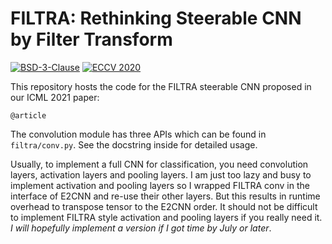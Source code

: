 # FILTRA: Rethinking Steerable CNN by Filter Transform

[![BSD-3-Clause](https://img.shields.io/github/license/prclibo/relative_pose)](https://github.com/prclibo/relative_pose/blob/master/LICENSE)
[![ECCV 2020](https://img.shields.io/badge/ICML-2021-%231b75bc)]()

This repository hosts the code for the FILTRA steerable CNN proposed in our ICML 2021 paper:

```
@article
```

The convolution module has three APIs which can be found in `filtra/conv.py`. See the docstring inside for detailed usage.

Usually, to implement a full CNN for classification, you need convolution layers, activation layers and pooling layers. I am just too lazy and busy to implement activation and pooling layers so I wrapped FILTRA conv in the interface of E2CNN and re-use their other layers. But this results in runtime overhead to transpose tensor to the E2CNN order. It should not be difficult to implement FILTRA style activation and pooling layers if you really need it. *I will hopefully implement a version if I got time by July or later*.





